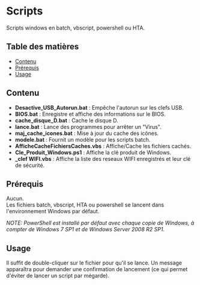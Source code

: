 # Scripts

Scripts windows en batch, vbscript, powershell ou HTA.

## Table des matières

- [Contenu](#user-content-contenu)
- [Prérequis](#user-content-prérequis)
- [Usage](#user-content-usage)


## Contenu

- **Desactive_USB_Autorun.bat** : Empêche l'autorun sur les clefs USB.
- **BIOS.bat** : Enregistre et affiche des informations sur le BIOS.
- **cache_disque_D.bat** : Cache le disque D.
- **lance.bat** : Lance des programmes pour arrêter un "Virus".
- **maj_cache_icones.bat** : Mise à jour du cache des icônes.
- **modele.bat** : Fournit un modèle pour les scripts batch.
- **AfficheCacheFichiersCaches.vbs** : Affiche/Cache les fichiers cachés.
- **Cle_Produit_Windows.ps1** : Affiche la clé produit de Windows.
- **_clef WIFI.vbs** : Affiche la liste des reseaux WIFI enregistrés et leur clé de sécurité.


## Prérequis

Aucun.  
Les fichiers batch, vbscript, HTA ou powershell se lancent dans l'environnement Windows par défaut.

*NOTE: PowerShell est installé par défaut avec chaque copie de Windows, à compter de Windows 7 SP1 et de Windows Server 2008 R2 SP1.*


## Usage

Il suffit de double-cliquer sur le fichier pour qu'il se lance. Un message apparaîtra pour demander une confirmation de lancement (ce qui permet d'éviter de lancer un script par mégarde).




